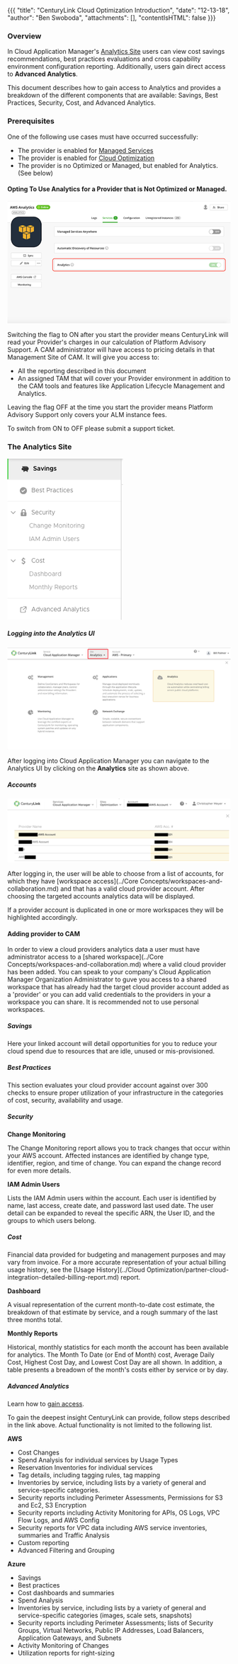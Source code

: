 {{{
  "title": "CenturyLink Cloud Optimization Introduction",
  "date": "12-13-18",
  "author": "Ben Swoboda",
  "attachments": [],
  "contentIsHTML": false
}}}

### Overview
In Cloud Application Manager's [Analytics Site](https://analytics.cam.ctl.io) users can view cost savings recommendations, best practices evaluations and cross capability environment configuration reporting. Additionally, users gain direct access to **Advanced Analytics**.

This document describes how to gain access to Analytics and provides a breakdown of the different components that are available: Savings, Best Practices, Security, Cost, and Advanced Analytics.

### Prerequisites
One of the following use cases must have occurred successfully:
* The provider is enabled for [Managed Services](https://www.ctl.io/knowledge-base/cloud-application-manager/managed-services/#1)
* The provider is enabled for [Cloud Optimization](https://www.ctl.io/knowledge-base/cloud-application-manager/cloud-optimization/#1)
* The provider is no Optimized or Managed, but enabled for Analytics. (See below)

#### Opting To Use Analytics for a Provider that is Not Optimized or Managed.

![Analytics Toggle in Provider](../../images/cloud-application-manager/CAM_COA_Analytics_Provider_Toggle.png)

Switching the flag to ON after you start the provider means CenturyLink will read your Provider's charges in our calculation of Platform Advisory Support. A CAM administrator will have access to pricing details in that Management Site of CAM.  It will give you access to:

* All the reporting described in this document
* An assigned TAM that will cover your Provider environment in addition to the CAM tools and features like Application Lifecycle Management and Analytics.

Leaving the flag OFF at the time you start the provider means Platform Advisory Support only covers your ALM instance fees.

To switch from ON to OFF please submit a support ticket.

### The Analytics Site

![Analytics Left Nav ScreenShot](../../images/cloud-application-manager/CAM_COA.Analytics.LeftNav.12.13.18.a.png)

##### Logging into the Analytics UI
![Analytics Site](../../images/cloud-application-manager/CAM_COA.Analytics.Site.12.13.18.a.png)

After logging into Cloud Application Manager you can navigate to the Analytics UI by clicking on the **Analytics** site as shown above.  

##### Accounts
![AnalyticsWorkspaceScreenShot](../../images/AnalyticsWorkspaceScreenShot170601.png)

After logging in, the user will be able to choose from a list of accounts, for which they have [workspace access](../Core Concepts/workspaces-and-collaboration.md) and that has a valid cloud provider account. After choosing the targeted accounts analytics data will be displayed.

If a provider account is duplicated in one or more workspaces they will be highlighted accordingly.

#### Adding provider to CAM
In order to view a cloud providers analytics data a user must have administrator access to a [shared workspace](../Core Concepts/workspaces-and-collaboration.md) where a valid cloud provider has been added. You can speak to your company's Cloud Application Manager Organization Administrator to guve you access to a shared workspace that has already had the target cloud provider account added as a 'provider' or you can add valid credentials to the providers in your a workspace you can share. It is recommended not to use personal workspaces.  

##### Savings
Here your linked account will detail opportunities for you to reduce your cloud spend due to resources that are idle, unused or mis-provisioned.  

##### Best Practices
This section evaluates your cloud provider account against over 300 checks to ensure proper utilization of your infrastructure in the categories of cost, security, availability and usage.

##### Security

**Change Monitoring**

The Change Monitoring report allows you to track changes that occur within your AWS account. Affected instances are identified by change type, identifier, region, and time of change. You can expand the change record for even more details.

**IAM Admin Users**

Lists the IAM Admin users within the account. Each user is identified by name, last access, create date, and password last used date. The user detail can be expanded to reveal the specific ARN, the User ID, and the groups to which users belong.

##### Cost

 Financial data provided for budgeting and management purposes and may vary from invoice. For a more accurate representation of your actual billing usage history, see the [Usage History](../Cloud Optimization/partner-cloud-integration-detailed-billing-report.md) report.

**Dashboard**

A visual representation of the current month-to-date cost estimate, the breakdown of that estimate by service, and a rough summary of the last three months total.

**Monthly Reports**

Historical, monthly statistics for each month the account has been available for analytics. The Month To Date (or End of Month) cost, Average Daily Cost, Highest Cost Day, and Lowest Cost Day are all shown. In addition, a table presents a breadown of the month's costs either by service or by day.

##### Advanced Analytics

Learn how to [gain access](AdvancedAnalyticsAccess.md).

To gain the deepest insight CenturyLink can provide, follow steps described in the link above. Actual functionality is not limited to the following list.

**AWS**

* Cost Changes
* Spend Analysis for individual services by Usage Types
* Reservation Inventories for individual services
* Tag details, including tagging rules, tag mapping
* Inventories by service, including lists by a variety of general and service-specific categories.
* Security reports including Perimeter Assessments, Permissions for S3 and Ec2, S3 Encryption
* Security reports including Activity Monitoring for APIs, OS Logs, VPC Flow Logs, and AWS Config
* Security reports for VPC data including AWS service inventories, summaries and Traffic Analysis
* Custom reporting
* Advanced Filtering and Grouping

**Azure**

* Savings
* Best practices
* Cost dashboards and summaries
* Spend Analysis
* Inventories by service, including lists by a variety of general and service-specific categories (images, scale sets, snapshots)
* Security reports including Perimeter Assessments; lists of Security Groups, Virtual Networks, Public IP Addresses, Load Balancers, Application Gateways, and Subnets
* Activity Monitoring of Changes
* Utilization reports for right-sizing

